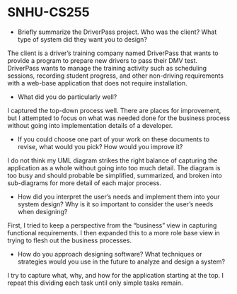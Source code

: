 # SNHU-CS255

<ul>
<li>Briefly summarize the DriverPass project. Who was the client? What type of system did they want you to design?</li>
</ul>
<p>The client is a driver&rsquo;s training company named DriverPass that wants to provide a program to prepare new drivers to pass their DMV test. DriverPass wants to manage the training activity such as scheduling sessions, recording student progress, and other non-driving requirements with a web-base application that does not require installation.</p>
<ul>
<li>What did you do particularly well?</li>
</ul>
<p>I captured the top-down process well. There are places for improvement, but I attempted to focus on what was needed done for the business process without going into implementation details of a developer.</p>
<ul>
<li>If you could choose one part of your work on these documents to revise, what would you pick? How would you improve it?</li>
</ul>
<p>I do not think my UML diagram strikes the right balance of capturing the application as a whole without going into too much detail. The diagram is too busy and should probable be simplified, summarized, and broken into sub-diagrams for more detail of each major process.</p>
<ul>
<li>How did you interpret the user&rsquo;s needs and implement them into your system design? Why is it so important to consider the user&rsquo;s needs when designing?</li>
</ul>
<p>First, I tried to keep a perspective from the &ldquo;business&rdquo; view in capturing functional requirements. I then expanded this to a more role base view in trying to flesh out the business processes.</p>
<ul>
<li>How do you approach designing software? What techniques or strategies would you use in the future to analyze and design a system?</li>
</ul>
<p>I try to capture what, why, and how for the application starting at the top. I repeat this dividing each task until only simple tasks remain.</p>

